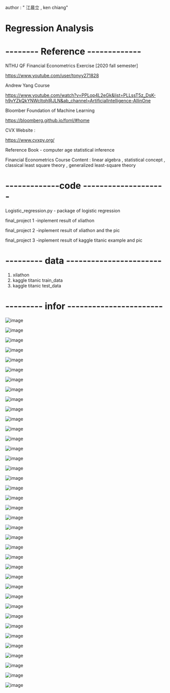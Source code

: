 author : " 江晨立 , ken chiang"

# Regression Analysis


# -------- Reference -------------
NTHU QF Financial Econometrics Exercise [2020 fall semester]

https://www.youtube.com/user/tonyy271828

Andrew Yang Course 

https://www.youtube.com/watch?v=PPLop4L2eGk&list=PLLssT5z_DsK-h9vYZkQkYNWcItqhlRJLN&ab_channel=ArtificialIntelligence-AllinOne


Bloomber Foundation of Machine Learning 

https://bloomberg.github.io/foml/#home

CVX Website : 

https://www.cvxpy.org/

Reference Book - computer age statistical inference

Financial Econometrics Course Content : linear algebra , statistical concept , classical least square theory , generalized least-square theory

# -------------code --------------------
Logistic_regression.py - package of logistic regression 

final_project 1 -inplement result of xliathon 

final_project 2 -inplement result of xliathon and the pic  

final_project 3 -inplement result of kaggle titanic example and pic  

# --------- data -----------------------
1. xilathon
2. kaggle titanic train_data 
3. kaggle titanic test_data

# --------- infor -----------------------

![image](https://user-images.githubusercontent.com/80143995/111860830-24716900-8985-11eb-8178-d3f335c996b1.png)

![image](https://user-images.githubusercontent.com/80143995/111860838-2804f000-8985-11eb-9a04-1d1ecaaf1931.png)

![image](https://user-images.githubusercontent.com/80143995/111860841-2affe080-8985-11eb-9e22-fddc50d43be8.png)

![image](https://user-images.githubusercontent.com/80143995/111860845-2dfad100-8985-11eb-8819-e786ed7efe9b.png)

![image](https://user-images.githubusercontent.com/80143995/111860847-305d2b00-8985-11eb-900d-471b7fbb078f.png)

![image](https://user-images.githubusercontent.com/80143995/111860890-72866c80-8985-11eb-8997-d42a362d281f.png)

![image](https://user-images.githubusercontent.com/80143995/111860892-74503000-8985-11eb-8be7-1bf59c093fcc.png)

![image](https://user-images.githubusercontent.com/80143995/111860893-76b28a00-8985-11eb-98a5-b9a0b2eea873.png)

![image](https://user-images.githubusercontent.com/80143995/111860894-787c4d80-8985-11eb-8789-d803ed38fffb.png)

![image](https://user-images.githubusercontent.com/80143995/111860896-7a461100-8985-11eb-9270-c999e8fbd3cb.png)

![image](https://user-images.githubusercontent.com/80143995/111860899-7ca86b00-8985-11eb-98db-46906e28dc7e.png)

![image](https://user-images.githubusercontent.com/80143995/111860903-7e722e80-8985-11eb-8d53-0b3116cd1435.png)

![image](https://user-images.githubusercontent.com/80143995/111860906-803bf200-8985-11eb-80e2-d3fcaf3650ca.png)

![image](https://user-images.githubusercontent.com/80143995/111860909-8205b580-8985-11eb-8c7c-05a1bae22e8e.png)

![image](https://user-images.githubusercontent.com/80143995/111860911-83cf7900-8985-11eb-9731-29f5edd7cff6.png)

![image](https://user-images.githubusercontent.com/80143995/111860912-85993c80-8985-11eb-9cde-33ddbec34442.png)

![image](https://user-images.githubusercontent.com/80143995/111860915-87630000-8985-11eb-91d7-577b4a06c6d8.png)

![image](https://user-images.githubusercontent.com/80143995/111860916-89c55a00-8985-11eb-9172-aaa808cf37b1.png)

![image](https://user-images.githubusercontent.com/80143995/111860918-8b8f1d80-8985-11eb-8f6e-4a410963f94a.png)

![image](https://user-images.githubusercontent.com/80143995/111860919-8d58e100-8985-11eb-9bf9-28b3e576f850.png)

![image](https://user-images.githubusercontent.com/80143995/111860924-8f22a480-8985-11eb-9d8a-992680844231.png)

![image](https://user-images.githubusercontent.com/80143995/111860926-90ec6800-8985-11eb-80c2-f0a8e261a337.png)

![image](https://user-images.githubusercontent.com/80143995/111860927-92b62b80-8985-11eb-8d30-6ea374eaccbb.png)

![image](https://user-images.githubusercontent.com/80143995/111860929-95b11c00-8985-11eb-964f-a2c595a09700.png)

![image](https://user-images.githubusercontent.com/80143995/111860931-977adf80-8985-11eb-8d5a-6f4c019e806f.png)

![image](https://user-images.githubusercontent.com/80143995/111860934-99dd3980-8985-11eb-97ca-e9e273a92d10.png)

![image](https://user-images.githubusercontent.com/80143995/111860935-9ba6fd00-8985-11eb-8a75-f191f7f14ed1.png)

![image](https://user-images.githubusercontent.com/80143995/111860936-9d70c080-8985-11eb-9da8-785201a18254.png)

![image](https://user-images.githubusercontent.com/80143995/111860939-9f3a8400-8985-11eb-9078-73065c7bdde9.png)

![image](https://user-images.githubusercontent.com/80143995/111860940-a19cde00-8985-11eb-82ff-8e87230db2c1.png)

![image](https://user-images.githubusercontent.com/80143995/111860944-a2ce0b00-8985-11eb-9442-36e9000fb4e9.png)

![image](https://user-images.githubusercontent.com/80143995/111860946-a497ce80-8985-11eb-9684-f84fb919c3e9.png)

![image](https://user-images.githubusercontent.com/80143995/111860947-a6619200-8985-11eb-956d-2d5c828ec43d.png)

![image](https://user-images.githubusercontent.com/80143995/111860949-a8c3ec00-8985-11eb-9fbb-7668b370f818.png)

![image](https://user-images.githubusercontent.com/80143995/111860950-a9f51900-8985-11eb-9192-0e23b5ba85be.png)

![image](https://user-images.githubusercontent.com/80143995/111860951-abbedc80-8985-11eb-9d8d-4c39ce59cbd9.png)

![image](https://user-images.githubusercontent.com/80143995/111860952-ad88a000-8985-11eb-900a-1d7965e47e35.png)

![image](https://user-images.githubusercontent.com/80143995/111860954-afeafa00-8985-11eb-88e4-cb3f3535186a.png)








